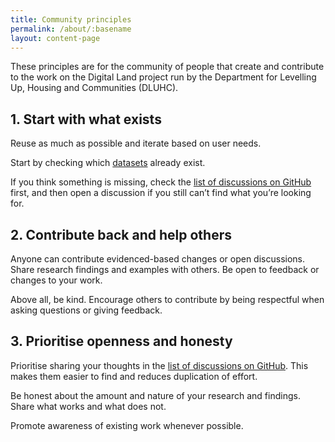 ```yaml
---
title: Community principles
permalink: /about/:basename
layout: content-page
---
```


These principles are for the community of people that create and contribute to the work on the Digital Land project run by the Department for Levelling Up, Housing and Communities (DLUHC).

## 1. Start with what exists

Reuse as much as possible and iterate based on user needs.

Start by checking which [datasets](https://www.planning.data.gov.uk/dataset/) already exist.

If you think something is missing, check the [list of discussions on GitHub](https://github.com/digital-land/data-standards-backlog/discussions) first, and then open a discussion if you still can’t find what you’re looking for.

## 2. Contribute back and help others

Anyone can contribute evidenced-based changes or open discussions. Share research findings and examples with others. Be open to feedback or changes to your work.

Above all, be kind. Encourage others to contribute by being respectful when asking questions or giving feedback.

## 3. Prioritise openness and honesty

Prioritise sharing your thoughts in the [list of discussions on GitHub](https://github.com/digital-land/data-standards-backlog/discussions). This makes them easier to find and reduces duplication of effort.

Be honest about the amount and nature of your research and findings. Share what works and what does not.

Promote awareness of existing work whenever possible.

